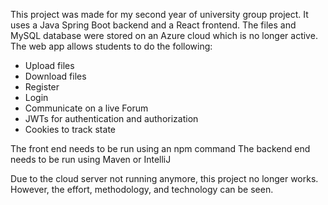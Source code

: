 This project was made for my second year of university group project.
It uses a Java Spring Boot backend and a React frontend.
The files and MySQL database were stored on an Azure cloud which is no longer active.
The web app allows students to do the following:
- Upload files
- Download files
- Register
- Login
- Communicate on a live Forum
- JWTs for authentication and authorization
- Cookies to track state

The front end needs to be run using an npm command
The backend end needs to be run using Maven or IntelliJ

Due to the cloud server not running anymore, this project no longer works. However, the effort, methodology, and technology can be seen.
